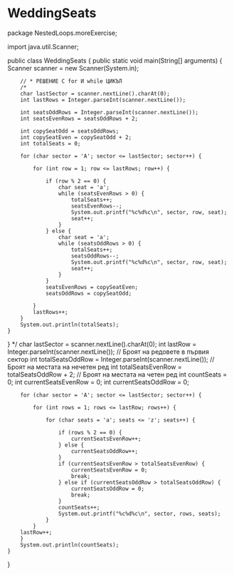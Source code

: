 # WeddingSeats
package NestedLoops.moreExercise;

import java.util.Scanner;

public class WeddingSeats {
    public static void main(String[] arguments) {
        Scanner scanner = new Scanner(System.in);

        // * РЕШЕНИЕ С for И while ЦИКЪЛ
        /*
        char lastSector = scanner.nextLine().charAt(0);
        int lastRows = Integer.parseInt(scanner.nextLine());

        int seatsOddRows = Integer.parseInt(scanner.nextLine());
        int seatsEvenRows = seatsOddRows + 2;

        int copySeatOdd = seatsOddRows;
        int copySeatEven = copySeatOdd + 2;
        int totalSeats = 0;

        for (char sector = 'A'; sector <= lastSector; sector++) {

            for (int row = 1; row <= lastRows; row++) {

                if (row % 2 == 0) {
                    char seat = 'a';
                    while (seatsEvenRows > 0) {
                        totalSeats++;
                        seatsEvenRows--;
                        System.out.printf("%c%d%c\n", sector, row, seat);
                        seat++;
                    }
                } else {
                    char seat = 'a';
                    while (seatsOddRows > 0) {
                        totalSeats++;
                        seatsOddRows--;
                        System.out.printf("%c%d%c\n", sector, row, seat);
                        seat++;
                    }
                }
                seatsEvenRows = copySeatEven;
                seatsOddRows = copySeatOdd;

            }
            lastRows++;
        }
        System.out.println(totalSeats);
    }
}
         */
        char lastSector = scanner.nextLine().charAt(0);
        int lastRow = Integer.parseInt(scanner.nextLine()); // Броят на редовете в първия сектор
        int totalSeatsOddRow = Integer.parseInt(scanner.nextLine()); // Броят на местата на нечетен ред
        int totalSeatsEvenRow = totalSeatsOddRow + 2; // Броят на местата на четен ред
        int countSeats = 0;
        int currentSeatsEvenRow = 0;
        int currentSeatsOddRow = 0;

        for (char sector = 'A'; sector <= lastSector; sector++) {

            for (int rows = 1; rows <= lastRow; rows++) {

                for (char seats = 'a'; seats <= 'z'; seats++) {

                    if (rows % 2 == 0) {
                        currentSeatsEvenRow++;
                    } else {
                        currentSeatsOddRow++;
                    }
                    if (currentSeatsEvenRow > totalSeatsEvenRow) {
                        currentSeatsEvenRow = 0;
                        break;
                    } else if (currentSeatsOddRow > totalSeatsOddRow) {
                        currentSeatsOddRow = 0;
                        break;
                    }
                    countSeats++;
                    System.out.printf("%c%d%c\n", sector, rows, seats);
                }
            }
        lastRow++;
        }
        System.out.println(countSeats);
    }
}


